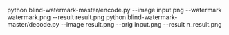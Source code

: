 python blind-watermark-master/encode.py --image input.png --watermark watermark.png --result result.png
python blind-watermark-master/decode.py --image result.png --orig input.png --result n_result.png
